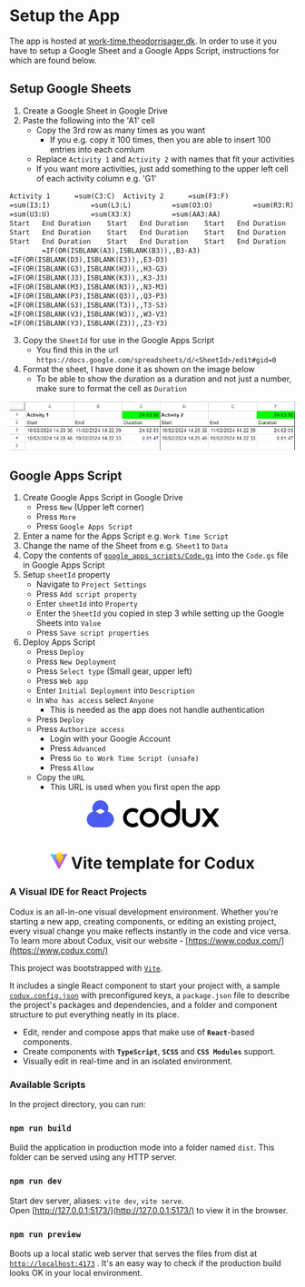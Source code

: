 # Setup the App
The app is hosted at [work-time.theodorrisager.dk](https://work-time.theodorrisager.dk/).
In order to use it you have to setup a Google Sheet and a Google Apps Script, instructions for which are found below.

## Setup Google Sheets 
 1. Create a Google Sheet in Google Drive 
 2. Paste the following into the 'A1' cell
    - Copy the 3rd row as many times as you want 
        - If you e.g. copy it 100 times, then you are able to insert 100 entries into each comlum
    - Replace `Activity 1` and `Activity 2` with names that fit your activities
    - If you want more activities, just add something to the upper left cell of each activity column e.g. 'G1'
``` 
Activity 1		=sum(C3:C)	Activity 2		=sum(F3:F)			=sum(I3:I)			=sum(L3:L)			=sum(O3:O)			=sum(R3:R)			=sum(U3:U)			=sum(X3:X)			=sum(AA3:AA)
Start	End	Duration	Start	End	Duration	Start	End	Duration	Start	End	Duration	Start	End	Duration	Start	End	Duration	Start	End	Duration	Start	End	Duration	Start	End	Duration
		=IF(OR(ISBLANK(A3),ISBLANK(B3)),,B3-A3)			=IF(OR(ISBLANK(D3),ISBLANK(E3)),,E3-D3)			=IF(OR(ISBLANK(G3),ISBLANK(H3)),,H3-G3)			=IF(OR(ISBLANK(J3),ISBLANK(K3)),,K3-J3)			=IF(OR(ISBLANK(M3),ISBLANK(N3)),,N3-M3)			=IF(OR(ISBLANK(P3),ISBLANK(Q3)),,Q3-P3)			=IF(OR(ISBLANK(S3),ISBLANK(T3)),,T3-S3)			=IF(OR(ISBLANK(V3),ISBLANK(W3)),,W3-V3)			=IF(OR(ISBLANK(Y3),ISBLANK(Z3)),,Z3-Y3)
``` 
 3. Copy the `SheetId` for use in the Google Apps Script
    - You find this in the url `https://docs.google.com/spreadsheets/d/<SheetId>/edit#gid=0`
 4. Format the sheet, I have done it as shown on the image below
    - To be able to show the duration as a duration and not just a number, make sure to format the cell as `Duration`

![My formatting of the Sheet](image.png)

## Google Apps Script
 1. Create Google Apps Script in Google Drive
    - Press `New` (Upper left corner)
    - Press `More`
    - Press `Google Apps Script`
 2. Enter a name for the Apps Script e.g. `Work Time Script`
 3. Change the name of the Sheet from e.g. `Sheet1` to `Data`
 4. Copy the contents of [`google_apps_scripts/Code.gs`](https://github.com/theodor349/work-time/blob/main/google_apps_scripts/Code.gs) into the `Code.gs` file in Google Apps Script
 5. Setup `sheetId` property
    - Navigate to `Project Settings`
    - Press `Add script property`
    - Enter `sheetId` into `Property`
    - Enter the `SheetId` you copied in step 3 while setting up the Google Sheets into `Value`
    - Press `Save script properties`
 6. Deploy Apps Script
    - Press `Deploy`
    - Press `New Deployment`
    - Press `Select type` (Small gear, upper left)
    - Press `Web app`
    - Enter `Initial Deployment` into `Description`
    - In `Who has access` select `Anyone`
        - This is needed as the app does not handle authentication
    - Press `Deploy`
    - Press `Authorize access`
        - Login with your Google Account 
        - Press `Advanced`
        - Press `Go to Work Time Script (unsafe)`
        - Press `Allow`
    - Copy the `URL`
        - This URL is used when you first open the app

<div align="center">  
    <img height="50" src="./src/assets/codux.svg">  
    <h1><img height="30" src="./src/assets/vite.svg"> Vite template for Codux</h1>
</div>

### A Visual IDE for React Projects

Codux is an all-in-one visual development environment. Whether you’re starting a new app, creating components, or editing an existing project, every visual change you make reflects instantly in the code and vice versa. To learn more about Codux, visit our website - [https://www.codux.com/](https://www.codux.com/)

This project was bootstrapped with [`Vite`](https://vitejs.dev).

It includes a single React component to start your project with, a sample [`codux.config.json`](codux.config.json) with preconfigured keys, a `package.json` file to describe the project's packages and dependencies, and a folder and component structure to put everything neatly in its place.

- Edit, render and compose apps that make use of **`React`**-based components.
- Create components with **`TypeScript`**, **`SCSS`** and **`CSS Modules`** support.
- Visually edit in real-time and in an isolated environment.

### Available Scripts

In the project directory, you can run:

### `npm run build`

Build the application in production mode into a folder named `dist`. This folder can be served using any HTTP server.

### `npm run dev`

Start dev server, aliases: `vite dev`, `vite serve`.\
Open [http://127.0.0.1:5173/](http://127.0.0.1:5173/) to view it in the browser.

### `npm run preview`

Boots up a local static web server that serves the files from dist at [`http://localhost:4173`](http://localhost:4173) . It's an easy way to check if the production build looks OK in your local environment.
